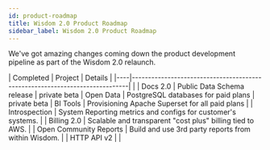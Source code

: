 ```yaml
---
id: product-roadmap
title: Wisdom 2.0 Product Roadmap
sidebar_label: Wisdom 2.0 Product Roadmap
---
```



<!-- import Checkmark from '@site/checkmark' -->

We've got amazing changes coming down the product development pipeline as part of the Wisdom 2.0 relaunch.

| Completed       |  Project  |  Details                                           |
|----|-----------------------------------------------------------------------------|
|  <Checkmark/>   | Docs 2.0  | Public Data Schema release
|  private beta   | Open Data | PostgreSQL databases for paid plans
|  private beta   | BI Tools  | Provisioning Apache Superset for all paid plans
|                 | Introspection |  System Reporting metrics and configs for customer's systems.
|                 | Billing 2.0 | Scalable and transparent "cost plus" billing tied to AWS.
|                 | Open Community Reports | Build and use 3rd party reports from within Wisdom.
|                 | HTTP API v2 | |